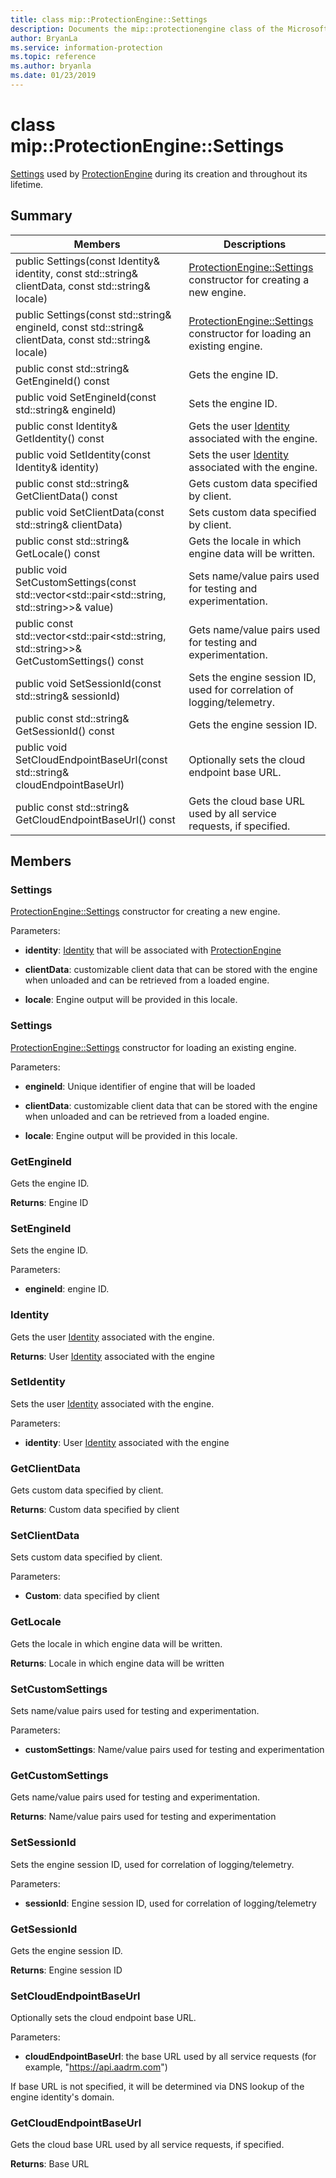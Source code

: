 ```yaml
---
title: class mip::ProtectionEngine::Settings 
description: Documents the mip::protectionengine class of the Microsoft Information Protection (MIP) SDK.
author: BryanLa
ms.service: information-protection
ms.topic: reference
ms.author: bryanla
ms.date: 01/23/2019
---
```


# class mip::ProtectionEngine::Settings 
[Settings](class_mip_protectionengine_settings.md) used by [ProtectionEngine](class_mip_protectionengine.md) during its creation and throughout its lifetime.
  
## Summary
 Members                        | Descriptions                                
--------------------------------|---------------------------------------------
public Settings(const Identity& identity, const std::string& clientData, const std::string& locale)  |  [ProtectionEngine::Settings](class_mip_protectionengine_settings.md) constructor for creating a new engine.
public Settings(const std::string& engineId, const std::string& clientData, const std::string& locale)  |  [ProtectionEngine::Settings](class_mip_protectionengine_settings.md) constructor for loading an existing engine.
public const std::string& GetEngineId() const  |  Gets the engine ID.
public void SetEngineId(const std::string& engineId)  |  Sets the engine ID.
public const Identity& GetIdentity() const  |  Gets the user [Identity](class_mip_identity.md) associated with the engine.
public void SetIdentity(const Identity& identity)  |  Sets the user [Identity](class_mip_identity.md) associated with the engine.
public const std::string& GetClientData() const  |  Gets custom data specified by client.
public void SetClientData(const std::string& clientData)  |  Sets custom data specified by client.
public const std::string& GetLocale() const  |  Gets the locale in which engine data will be written.
public void SetCustomSettings(const std::vector<std::pair<std::string, std::string>>& value)  |  Sets name/value pairs used for testing and experimentation.
public const std::vector<std::pair<std::string, std::string>>& GetCustomSettings() const  |  Gets name/value pairs used for testing and experimentation.
public void SetSessionId(const std::string& sessionId)  |  Sets the engine session ID, used for correlation of logging/telemetry.
public const std::string& GetSessionId() const  |  Gets the engine session ID.
public void SetCloudEndpointBaseUrl(const std::string& cloudEndpointBaseUrl)  |  Optionally sets the cloud endpoint base URL.
public const std::string& GetCloudEndpointBaseUrl() const  |  Gets the cloud base URL used by all service requests, if specified.
  
## Members
  
### Settings
[ProtectionEngine::Settings](class_mip_protectionengine_settings.md) constructor for creating a new engine.

Parameters:  
* **identity**: [Identity](class_mip_identity.md) that will be associated with [ProtectionEngine](class_mip_protectionengine.md)


* **clientData**: customizable client data that can be stored with the engine when unloaded and can be retrieved from a loaded engine. 


* **locale**: Engine output will be provided in this locale.


  
### Settings
[ProtectionEngine::Settings](class_mip_protectionengine_settings.md) constructor for loading an existing engine.

Parameters:  
* **engineId**: Unique identifier of engine that will be loaded 


* **clientData**: customizable client data that can be stored with the engine when unloaded and can be retrieved from a loaded engine. 


* **locale**: Engine output will be provided in this locale.


  
### GetEngineId
Gets the engine ID.

  
**Returns**: Engine ID
  
### SetEngineId
Sets the engine ID.

Parameters:  
* **engineId**: engine ID.


  
### Identity
Gets the user [Identity](class_mip_identity.md) associated with the engine.

  
**Returns**: User [Identity](class_mip_identity.md) associated with the engine
  
### SetIdentity
Sets the user [Identity](class_mip_identity.md) associated with the engine.

Parameters:  
* **identity**: User [Identity](class_mip_identity.md) associated with the engine


  
### GetClientData
Gets custom data specified by client.

  
**Returns**: Custom data specified by client
  
### SetClientData
Sets custom data specified by client.

Parameters:  
* **Custom**: data specified by client


  
### GetLocale
Gets the locale in which engine data will be written.

  
**Returns**: Locale in which engine data will be written
  
### SetCustomSettings
Sets name/value pairs used for testing and experimentation.

Parameters:  
* **customSettings**: Name/value pairs used for testing and experimentation


  
### GetCustomSettings
Gets name/value pairs used for testing and experimentation.

  
**Returns**: Name/value pairs used for testing and experimentation
  
### SetSessionId
Sets the engine session ID, used for correlation of logging/telemetry.

Parameters:  
* **sessionId**: Engine session ID, used for correlation of logging/telemetry


  
### GetSessionId
Gets the engine session ID.

  
**Returns**: Engine session ID
  
### SetCloudEndpointBaseUrl
Optionally sets the cloud endpoint base URL.

Parameters:  
* **cloudEndpointBaseUrl**: the base URL used by all service requests (for example, "https://api.aadrm.com")


If base URL is not specified, it will be determined via DNS lookup of the engine identity's domain.
  
### GetCloudEndpointBaseUrl
Gets the cloud base URL used by all service requests, if specified.

  
**Returns**: Base URL